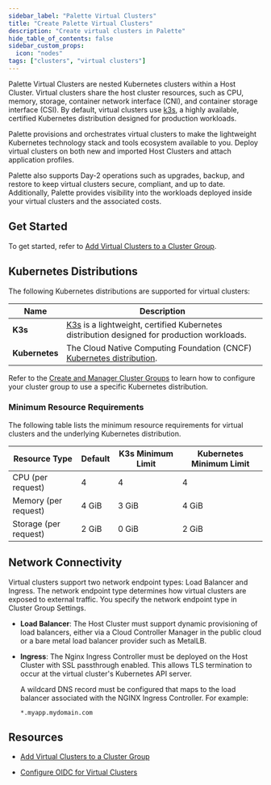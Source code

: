 ```yaml
---
sidebar_label: "Palette Virtual Clusters"
title: "Create Palette Virtual Clusters"
description: "Create virtual clusters in Palette"
hide_table_of_contents: false
sidebar_custom_props:
  icon: "nodes"
tags: ["clusters", "virtual clusters"]
---
```


Palette Virtual Clusters are nested Kubernetes clusters within a Host Cluster. Virtual clusters share the host cluster resources, such as CPU, memory, storage, container network interface (CNI), and container storage interface (CSI). By default, virtual clusters use [k3s](https://github.com/k3s-io/k3s), a highly available, certified Kubernetes distribution designed for production workloads.

Palette provisions and orchestrates virtual clusters to make the lightweight Kubernetes technology stack and tools ecosystem available to you. Deploy virtual clusters on both new and imported Host Clusters and attach application profiles.

Palette also supports Day-2 operations such as upgrades, backup, and restore to keep virtual clusters secure, compliant, and up to date. Additionally, Palette provides visibility into the workloads deployed inside your virtual clusters and the associated costs.

## Get Started

To get started, refer to [Add Virtual Clusters to a Cluster Group](deploy-virtual-cluster.md).

## Kubernetes Distributions

The following Kubernetes distributions are supported for virtual clusters:

| **Name**       | **Description**                                                                                                  |
| -------------- | ---------------------------------------------------------------------------------------------------------------- |
| **K3s**        | [K3s](https://k3s.io) is a lightweight, certified Kubernetes distribution designed for production workloads.     |
| **Kubernetes** | The Cloud Native Computing Foundation (CNCF) [Kubernetes distribution](https://www.cncf.io/projects/kubernetes). |

Refer to the [Create and Manager Cluster Groups](../cluster-groups/create-cluster-group.md#palette-virtual-cluster-configuration) to learn how to configure your cluster group to use a specific Kubernetes distribution.

### Minimum Resource Requirements

The following table lists the minimum resource requirements for virtual clusters and the underlying Kubernetes distribution.

| **Resource Type**     | **Default** | **K3s Minimum Limit** | **Kubernetes Minimum Limit** |
| --------------------- | ----------- | --------------------- | ---------------------------- |
| CPU (per request)     | 4           | 4                     | 4                            |
| Memory (per request)  | 4 GiB       | 3 GiB                 | 4 GiB                        |
| Storage (per request) | 2 GiB       | 0 GiB                 | 2 GiB                        |

## Network Connectivity

Virtual clusters support two network endpoint types: Load Balancer and Ingress. The network endpoint type determines how virtual clusters are exposed to external traffic. You specify the network endpoint type in Cluster Group Settings.

- **Load Balancer**: The Host Cluster must support dynamic provisioning of load balancers, either via a Cloud Controller Manager in the public cloud or a bare metal load balancer provider such as MetalLB.

- **Ingress**: The Nginx Ingress Controller must be deployed on the Host Cluster with SSL passthrough enabled. This allows TLS termination to occur at the virtual cluster's Kubernetes API server.

  A wildcard DNS record must be configured that maps to the load balancer associated with the NGINX Ingress Controller. For example:

  `*.myapp.mydomain.com`

## Resources

- [Add Virtual Clusters to a Cluster Group](deploy-virtual-cluster.md)

- [Configure OIDC for Virtual Clusters](configure-oidc-virtual-cluster.md)
